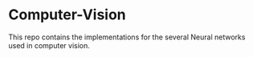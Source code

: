 # Computer-Vision
This repo contains the implementations for the several Neural networks used in computer vision.
